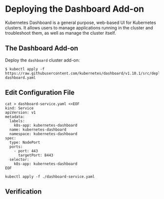 # Deploying the Dashboard Add-on

Kubernetes Dashboard is a general purpose, web-based UI for Kubernetes clusters. It allows users to manage applications running in the cluster and troubleshoot them, as well as manage the cluster itself.

## The Dashboard Add-on

Deploy the `dashboard` cluster add-on:

```
$ kubectl apply -f https://raw.githubusercontent.com/kubernetes/dashboard/v1.10.1/src/deploy/recommended/kubernetes-dashboard.yaml
```

## Edit Configuration File

```
cat > dashboard-service.yaml <<EOF
kind: Service
apiVersion: v1
metadata:
  labels:
    k8s-app: kubernetes-dashboard
  name: kubernetes-dashboard
  namespace: kubernetes-dashboard
spec:
  type: NodePort
  ports:
    - port: 443
      targetPort: 8443
  selector:
    k8s-app: kubernetes-dashboard
EOF

kubectl apply -f ./dashboard-service.yaml
```

## Verification
